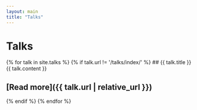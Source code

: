 ```yaml
---
layout: main
title: "Talks" 
---
```

# Talks

{% for talk in site.talks %}
  {% if talk.url != '/talks/index/' %}
    ## {{ talk.title }}
    {{ talk.content }}

[Read more]({{ talk.url | relative_url }})
---
  {% endif %}
{% endfor %}
